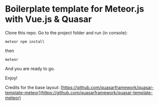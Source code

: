 
# Boilerplate template for Meteor.js with Vue.js & Quasar

Clone this repo. Go to the project folder and run (in console):

    meteor npm install

then

    meteor

And you are ready to go.

Enjoy!

Credits for the base layout: [https://github.com/quasarframework/quasar-template-meteor](https://github.com/quasarframework/quasar-template-meteor)
